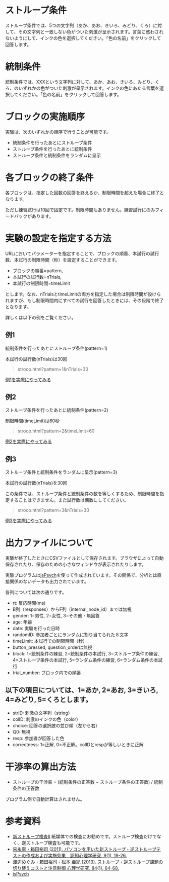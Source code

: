 # ストループ条件

ストループ条件では、5つの文字列（あか、あお、きいろ、みどり、くろ）に対して、その文字列と一致しない色がついた刺激が呈示されます。言葉に惑わされないようにして、インクの色を選択してください。「色の名前」をクリックして回答します。

# 統制条件

統制条件では、XXXという文字列に対して、あか、あお、きいろ、みどり、くろ、のいずれかの色がついた刺激が呈示されます。インクの色にあたる言葉を選択してください。「色の名前」をクリックして回答します。

# ブロックの実施順序

実験は、次のいずれかの順序で行うことが可能です。

- 統制条件を行ったあとにストループ条件
- ストループ条件を行ったあとに統制条件
- ストループ条件と統制条件をランダムに呈示

# 各ブロックの終了条件

各ブロックは、指定した回数の回答を終えるか、制限時間を超えた場合に終了となります。

ただし練習試行は10回で固定です。制限時間もありません。練習試行にのみフィードバックがあります。

# 実験の設定を指定する方法

URLにおいてパラメーターを指定することで、ブロックの順番、本試行の試行数、本試行の制限時間（秒）を設定することができます。

- ブロックの順番=pattern, 
- 本試行の試行数=nTrials, 
- 本試行の制限時間=timeLimit

とします。なお、nTrialsとtimeLimitの両方を指定した場合は制限時間が設けられますが、もし制限時間内にすべての試行を回答したときには、その段階で終了となります。

詳しくは以下の例をご覧ください。

## 例1

統制条件を行ったあとにストループ条件(pattern=1)

本試行の試行数(nTrials)は30回

> stroop.html?pattern=1&nTrials=30

[例1を実際にやってみる](stroop.html?pattern=1&nTrials=30)

## 例2

ストループ条件を行ったあとに統制条件(pattern=2)

制限時間(timeLimit)は60秒

> stroop.html?pattern=2&timeLimit=60

[例2を実際にやってみる](stroop.html?pattern=2&timeLimit=60)

## 例3

ストループ条件と統制条件をランダムに呈示(pattern=3)

本試行の試行数(nTrials)を30回

この条件では、ストループ条件と統制条件の数を等しくするため、制限時間を指定することはできません。また試行数は偶数にしてください。

> stroop.html?pattern=3&nTrials=30

[例3を実際にやってみる](stroop.html?pattern=3&nTrials=30)

# 出⼒ファイルについて

実験が終了したときにCSVファイルとして保存されます。ブラウザによって自動保存されたり、保存のための小さなウィンドウが表示されたりします。

実験プログラムは[jsPsych](https://www.jspsych.org/)を使って作成されています。その関係で、分析とは直接関係のないデータも出力されています。

各列については次の通りです。

- rt: 反応時間(ms)
- B列（responses）からF列（internal_node_id）までは無視
- gender: 1=男性, 2=女性, 3=その他・無回答
- age: 年齢
- date: 実験を行った日時
- randomID: 参加者ごとにランダムに割り当てられた８文字
- timeLimit: 本試行での制限時間（秒）
- button_pressed, question_orderは無視
- block: 1=統制条件の練習, 2=統制条件の本試行, 3=ストループ条件の練習, 4=ストループ条件の本試行, 5=ランダム条件の練習, 6=ランダム条件の本試行
- trial_number: ブロック内での順番

## 以下の項目については、1=あか, 2=あお, 3=きいろ, 4=みどり, 5=くろとします。

- strID: 刺激の文字列（string）
- colID: 刺激のインクの色（color）
- choice: 回答の選択肢の並び順（左から右）
- Q0: 無視
- resp: 参加者が回答した色
- correctness: 1=正解, 0=不正解。colIDとrespが等しいときに正解

# ⼲渉率の算出⽅法

- ストループの⼲渉率 = (統制条件の正答数 − ストループ条件の正答数) / 統制条件の正答数

プログラム側で自動計算はされません。

# 参考資料

- [新ストループ検査Ⅱ](http://www.toyophysical.co.jp/sinnsutoru-pu1.htm) 紙媒体での検査にお勧めです。ストループ検査だけでなく、逆ストループ検査も可能です。
- [宋永寧・箱田裕司 (2011). パソコンを用いた新ストループ・逆ストループテストの作成および実施効果　認知心理学研究, 9(1), 19-26.](https://www.jstage.jst.go.jp/article/jcogpsy/9/1/9_1_19/_article/-char/ja/)
- [渡辺めぐみ・箱田裕司・松本 亜紀 (2013). ストループ・逆ストループ課題の切り替えコストと注意制御 心理学研究, 84(1), 64-68.](https://www.jstage.jst.go.jp/article/jjpsy/84/1/84_64/_article/-char/ja/)
- [jsPsych](https://www.jspsych.org/)